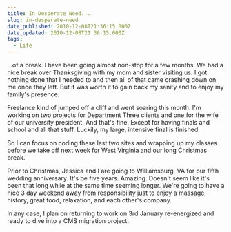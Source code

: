 ```yaml
---
title: In Desperate Need...
slug: in-desperate-need
date_published: 2010-12-08T21:36:15.000Z
date_updated: 2010-12-08T21:36:15.000Z
tags:
  - Life
---
```


...of a break. I have been going almost non-stop for a few months. We had a nice break over Thanksgiving with my mom and sister visiting us. I got nothing done that I needed to and then all of that came crashing down on me once they left. But it was worth it to gain back my sanity and to enjoy my family's presence.

Freelance kind of jumped off a cliff and went soaring this month. I'm working on two projects for Department Three clients and one for the wife of our university president. And that's fine. Except for having finals and school and all that stuff. Luckily, my large, intensive final is finished.

So I can focus on coding these last two sites and wrapping up my classes before we take off next week for West Virginia and our long Christmas break.

Prior to Christmas, Jessica and I are going to Williamsburg, VA for our fifth wedding anniversary. It's be five years. Amazing. Doesn't seem like it's been that long while at the same time seeming longer. We're going to have a nice 3 day weekend away from responsibility just to enjoy a massage, history, great food, relaxation, and each other's company.

In any case, I plan on returning to work on 3rd January re-energized and ready to dive into a CMS migration project.
